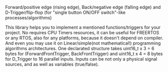 Forward/positive edge (rising edge), Back/negative edge (falling edge) and D-Trigger/flip-flop (for "single button ON/OFF switch"-like processes/algorithms)

This library helps you to implement a mentioned functions/triggers for your project. No requires CPU Timers resources, it can be useful for FREERTOS or any RTOS, also for 
any platforms, because it doesn't depend on compiler. And even you may use it on Linear/simple(not mathematical!) programming algorithms architectures.
One declarated structure takes uint16_t x 3 = 6 bytes for (ForwardFrontTrigger, BackFrontTrigger) and uint16_t x 4 = 8 bytes for D_Trigger to 16 parallel inputs.
Inputs can be not only a physical signal sources, and as well as variables (true/false).
